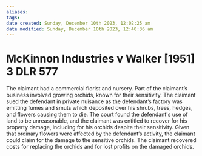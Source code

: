 ```yaml
---
aliases: 
tags: 
date created: Sunday, December 10th 2023, 12:02:25 am
date modified: Sunday, December 10th 2023, 12:40:36 am
---
```


# McKinnon Industries v Walker [1951] 3 DLR 577

The claimant had a commercial florist and nursery. Part of the claimant’s business involved growing orchids, known for their sensitivity. The claimant sued the defendant in private nuisance as the defendant’s factory was emitting fumes and smuts which deposited over his shrubs, trees, hedges, and flowers causing them to die. The court found the defendant's use of land to be unreasonable, and the claimant was entitled to recover for his property damage, including for his orchids despite their sensitivity. Given that ordinary flowers were affected by the defendant’s activity, the claimant could claim for the damage to the sensitive orchids. The claimant recovered costs for replacing the orchids and for lost profits on the damaged orchids.
